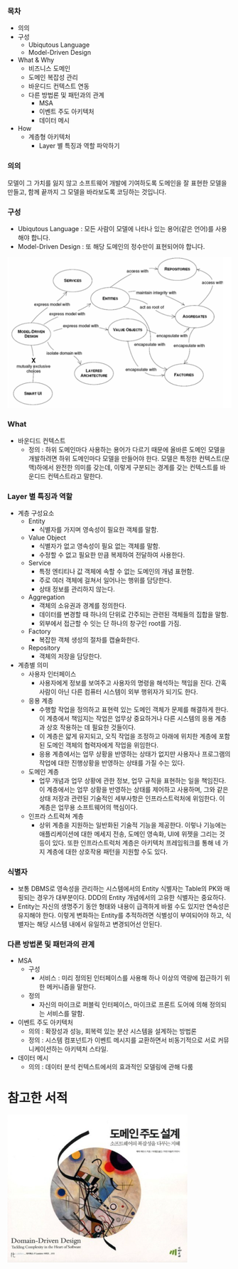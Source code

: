 ### 목차

- 의의
- 구성
  - Ubiqutous Language
  - Model-Driven Design
- What & Why
  - 비즈니스 도메인
  - 도메인 복잡성 관리
  - 바운디드 컨텍스트 연동
  - 다른 방법론 및 패턴과의 관계
    - MSA
    - 이벤트 주도 아키텍처
    - 데이터 메시
- How
  - 계층형 아키텍처
    - Layer 별 특징과 역할 파악하기

### 의의

모델이 그 가치를 잃지 않고 소프트웨어 개발에 기여하도록 도메인을 잘 표현한 모델을 만들고, 함께 끝까지 그 모델을 바라보도록 코딩하는 것입니다.

### 구성

- Ubiqutous Language : 모든 사람이 모델에 나타나 있는 용어(같은 언어)를 사용해야 합니다.
- Model-Driven Design : 또 해당 도메인의 정수만이 표현되어야 합니다.

![Diagram](Images/Model_Driven_Diagram.png)

### What

- 바운디드 컨텍스트
  - 정의 : 하위 도메인마다 사용하는 용어가 다르기 때문에 올바른 도메인 모델을 개발하려면 하위 도메인마다 모델을 만들어야 한다. 모델은 특정한 컨텍스트(문맥)하에서 완전한 의미를 갖는데, 이렇게 구분되는 경계를 갖는 컨텍스트를 바운디드 컨텍스트라고 말한다.

### Layer 별 특징과 역할

- 계층 구성요소 
  - Entity
    - 식별자를 가지며 영속성이 필요한 객체를 말함. 
  - Value Object
    - 식별자가 없고 영속성이 필요 없는 객체를 말함. 
    - 수정할 수 없고 필요한 만큼 복제하여 전달하여 사용한다. 
  - Service
    - 특정 엔티티나 값 객체에 속할 수 없는 도메인의 개념 표현함. 
    - 주로 여러 객체에 걸쳐서 일어나는 행위를 담당한다. 
    - 상태 정보를 관리하지 않는다. 
  - Aggregation 
    - 객체의 소유권과 경계를 정의한다. 
    - 데이터를 변경할 때 하나의 단위로 간주되는 관련된 객체들의 집합을 말함. 
    - 외부에서 접근할 수 잇는 단 하나의 창구인 root를 가짐. 
  - Factory
    - 복잡한 객체 생성의 절차를 캡슐화한다. 
  - Repository 
    - 객체의 저장을 담당한다. 
- 계층별 의미 
  - 사용자 인터페이스
    - 사용자에게 정보를 보여주고 사용자의 명령을 해석하는 책임을 진다. 간혹 사람이 아닌 다른 컴퓨터 시스템이 외부 행위자가 되기도 한다.
  - 응용 계층
    - 수행할 작업을 정의하고 표현력 있는 도메인 객체가 문제를 해결하게 한다. 이 계층에서 책임지는 작업은 업무상 중요하거나 다른 시스템의 응용 계층과 상호 작용하는 데 필요한 것들이다.
    - 이 계층은 얇게 유지되고, 오직 작업을 조정하고 아래에 위치한 계층에 포함된 도메인 객체의 협력자에게 작업을 위임한다.
    - 응용 계층에서는 업무 상황을 반영하는 상태가 없지만 사용자나 프로그램의 작업에 대한 진행상황을 반영하는 상태를 가질 수는 있다.
  - 도메인 계층
    - 업무 개념과 업무 상황에 관한 정보, 업무 규칙을 표현하는 일을 책임진다. 이 계층에서는 업무 상황을 반영하는 상태를 제어하고 사용하며, 그와 같은 상태 저장과 관련된 기술적인 세부사항은 인프라스트럭처에 위임한다. 이 계층은 업무용 소프트웨어의 핵심이다.
  - 인프라 스트럭쳐 계층
    - 상위 계층을 지원하는 일반화된 기술적 기능을 제공한다. 이렇나 기능에는 애플리케이션에 대한 메세지 전송, 도메인 영속화, UI에 위젯을 그리는 것 등이 있다. 또한 인프라스트럭처 계층은 아키텍처 프레임워크를 통해 네 가지 계층에 대한 상호작용 패턴을 지원할 수도 있다.

### 식별자

- 보통 DBMS로 영속성을 관리하는 시스템에서의 Entity 식별자는 Table의 PK와 매핑되는 경우가 대부분이다. DDD의 Entity 개념에서의 고유한 식별자는 중요하다.
- Entity는 자신의 생명주기 동안 형태와 내용이 급격하게 바뀔 수도 있지만 연속성은 유지해야 한다. 이렇게 변화하는 Entity를 추적하려면 식별성이 부여되어야 하고, 식별자는 해당 시스템 내에서 유일하고 변경되어선 안된다.

### 다른 방법론 및 패턴과의 관계

- MSA
  - 구성
    - 서비스 : 미리 정의된 인터페이스를 사용해 하나 이상의 역량에 접근하기 위한 메커니즘을 말한다.
  - 정의
    - 자신의 마이크로 퍼블릭 인터페이스, 마이크로 프론트 도어에 의해 정의되는 서비스를 말함.
- 이벤트 주도 아키텍처
  - 의의 : 확장성과 성능, 회복력 있는 분산 시스템을 설계하는 방법론
  - 정의 : 시스템 컴포넌트가 이벤트 메시지를 교환하면서 비동기적으로 서로 커뮤니케이션하는 아키텍처 스타일.
- 데이터 메시
  - 의의 : 데이터 분석 컨텍스트에서의 효과적인 모델링에 관해 다룸

# 참고한 서적

![도메인 주도 설계](./DDD.png)
